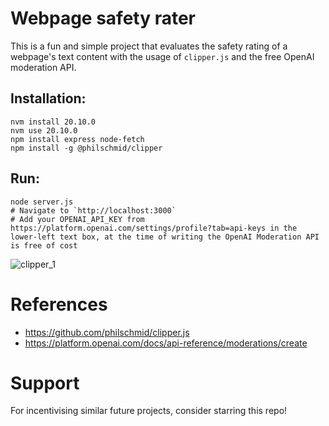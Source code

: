 # Webpage safety rater

This is a fun and simple project that evaluates the safety rating of a webpage's text content with the usage of `clipper.js` and the free OpenAI moderation API.


## Installation:
```
nvm install 20.10.0
nvm use 20.10.0
npm install express node-fetch
npm install -g @philschmid/clipper

```


## Run:
```
node server.js
# Navigate to `http://localhost:3000`
# Add your OPENAI_API_KEY from https://platform.openai.com/settings/profile?tab=api-keys in the lower-left text box, at the time of writing the OpenAI Moderation API is free of cost
```

![clipper_1](https://github.com/tripathiarpan20/webpage_openai_moderation/assets/42506819/bfb9eba5-253a-4fa1-801a-2eb2d8e2f5a0)



# References

- https://github.com/philschmid/clipper.js
- https://platform.openai.com/docs/api-reference/moderations/create

# Support 

For incentivising similar future projects, consider starring this repo!
